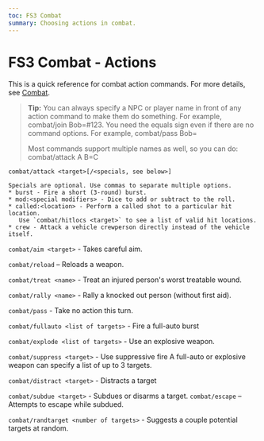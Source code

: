 ```yaml
---
toc: FS3 Combat
summary: Choosing actions in combat.
---
```

# FS3 Combat - Actions

This is a quick reference for combat action commands.  For more details, see [Combat](/help/fs3combat/combat).

> **Tip:** You can always specify a NPC or player name in front of any action command to make them do something.  For example, combat/join Bob=#123.  You need the equals sign even if there are no command options.  For example, combat/pass Bob=
>
> Most commands support multiple names as well, so you can do: combat/attack A B=C

`combat/attack <target>[/<specials, see below>]`

    Specials are optional. Use commas to separate multiple options.
    * burst - Fire a short (3-round) burst. 
    * mod:<special modifiers> - Dice to add or subtract to the roll.
    * called:<location> - Perform a called shot to a particular hit location. 
       Use `combat/hitlocs <target>` to see a list of valid hit locations. 
    * crew - Attack a vehicle crewperson directly instead of the vehicle itself.

`combat/aim <target>` - Takes careful aim.

`combat/reload` – Reloads a weapon.

`combat/treat <name>` - Treat an injured person's worst treatable wound.

`combat/rally <name>` - Rally a knocked out person (without first aid).

`combat/pass` - Take no action this turn.

`combat/fullauto <list of targets>` - Fire a full-auto burst

`combat/explode <list of targets>` - Use an explosive weapon.

`combat/suppress <target>` - Use suppressive fire
    A full-auto or explosive weapon can specify a list of up to 3 targets.

`combat/distract <target>` - Distracts a target

`combat/subdue <target>` - Subdues or disarms a target. 
`combat/escape` – Attempts to escape while subdued.

`combat/randtarget <number of targets>` - Suggests a couple potential targets at random.